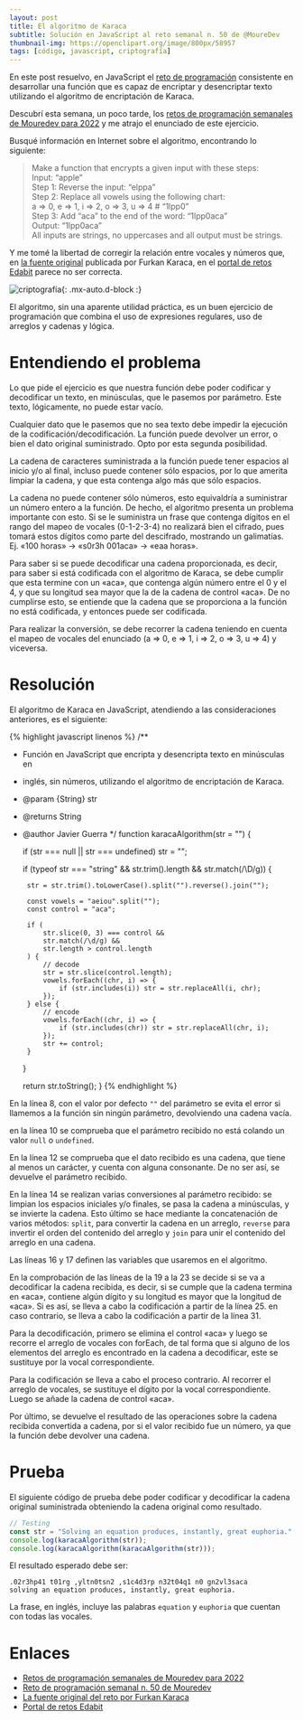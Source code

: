 ```yaml
---
layout: post
title: El algoritmo de Karaca
subtitle: Solución en JavaScript al reto semanal n. 50 de @MoureDev
thumbnail-img: https://openclipart.org/image/800px/58957
tags: [código, javascript, criptografía]
---
```


En este post resuelvo, en JavaScript el [reto de programación](https://github.com/mouredev/Weekly-Challenge-2022-Kotlin/blob/main/app/src/main/java/com/mouredev/weeklychallenge2022/Challenge50.kt) consistente en desarrollar una función que es capaz de encriptar y desencriptar texto utilizando el algoritmo de encriptación de Karaca.

Descubrí esta semana, un poco tarde, los [retos de programación semanales de Mouredev para 2022](https://retosdeprogramacion.com/semanales2022) y me atrajo el enunciado de este ejercicio.

Busqué información en Internet sobre el algoritmo, encontrando lo siguiente:

>  Make a function that encrypts a given input with these steps:  
> Input: “apple”  
> Step 1: Reverse the input: “elppa”  
> Step 2: Replace all vowels using the following chart:  
>   a => 0, e => 1, i => 2, o => 3, u => 4  # “1lpp0”  
> Step 3: Add “aca” to the end of the word: “1lpp0aca”  
> Output: “1lpp0aca”  
> All inputs are strings, no uppercases and all output must be strings.  

Y me tomé la libertad de corregir la relación entre vocales y números que, en [la fuente original](https://edabit.com/challenge/JzBLDzrcGCzDjkk5n) publicada por Furkan Karaca, en el [portal de retos Edabit](https://edabit.com/) parece no ser correcta.

![criptografía](https://openclipart.org/image/800px/58957){: .mx-auto.d-block :}

El algoritmo, sin una aparente utilidad práctica, es un buen ejercicio de programación que combina el uso de expresiones regulares, uso de arreglos y cadenas y lógica.

# Entendiendo el problema

Lo que pide el ejercicio es que nuestra función debe poder codificar y decodificar un texto, en minúsculas, que le pasemos por parámetro. Este texto, lógicamente, no puede estar vacío.

Cualquier dato que le pasemos que no sea texto debe impedir la ejecución de la codificación/decodificación. La función puede devolver un error, o bien el dato original suministrado. Opto por esta segunda posibilidad.

La cadena de caracteres suministrada a la función puede tener espacios al inicio y/o al final, incluso puede contener sólo espacios, por lo que amerita limpiar la cadena, y que esta contenga algo más que sólo espacios.

La cadena no puede contener sólo números, esto equivaldría a suministrar un número entero a la función. De hecho, el algoritmo presenta un problema importante con esto. Si se le suministra un frase que contenga dígitos en el rango del mapeo de vocales (0-1-2-3-4) no realizará bien el cifrado, pues tomará estos dígitos como parte del descifrado, mostrando un galimatías. Ej. «100 horas» -> «s0r3h 001aca» -> «eaa horas».

Para saber si se puede decodificar una cadena proporcionada, es decir, para saber si está codificada con el algoritmo de Karaca, se debe cumplir que esta termine con un «aca», que contenga algún número entre el 0 y el 4, y que su longitud sea mayor que la de la cadena de control «aca». De no cumplirse esto, se entiende que la cadena que se proporciona a la función no está codificada, y entonces puede ser codificada.

Para realizar la conversión, se debe recorrer la cadena teniendo en cuenta el mapeo de vocales del enunciado (a => 0, e => 1, i => 2, o => 3, u => 4) y viceversa.

# Resolución

El algoritmo de Karaca en JavaScript, atendiendo a las consideraciones anteriores, es el siguiente:

{% highlight javascript linenos %}
/**
 * Función en JavaScript que encripta y desencripta texto en minúsculas en 
 * inglés, sin números, utilizando el algoritmo de encriptación de Karaca.
 * @param {String} str
 * @returns String
 * @author Javier Guerra
 */
function karacaAlgorithm(str = "") {

    if (str === null || str === undefined) str = "";

    if (typeof str === "string" && str.trim().length && str.match(/\D/g)) {
        
        str = str.trim().toLowerCase().split("").reverse().join("");

        const vowels = "aeiou".split("");
        const control = "aca";

        if (
            str.slice(0, 3) === control &&
            str.match(/\d/g) &&
            str.length > control.length
        ) {
            // decode
            str = str.slice(control.length);
            vowels.forEach((chr, i) => {
                if (str.includes(i)) str = str.replaceAll(i, chr);
            });
        } else {
            // encode
            vowels.forEach((chr, i) => {
                if (str.includes(chr)) str = str.replaceAll(chr, i);
            });
            str += control;
        }
    }

    return str.toString();
}
{% endhighlight %}

En la línea 8, con el valor por defecto `""` del parámetro se evita el error si llamemos a la función sin ningún parámetro, devolviendo una cadena vacía.

en la línea 10 se comprueba que el parámetro recibido no está colando un valor `null` o `undefined`.

En la línea 12 se comprueba que el dato recibido es una cadena, que tiene al menos un carácter, y cuenta con alguna consonante. De no ser así, se devuelve el parámetro recibido.

En la línea 14 se realizan varias conversiones al parámetro recibido: se limpian los espacios iniciales y/o finales, se pasa la  cadena a minúsculas, y se invierte la cadena. Esto último se hace mediante la concatenación de varios métodos: `split`, para convertir la cadena en un arreglo, `reverse` para invertir el orden del contenido del arreglo y `join` para unir el contenido del arreglo en una cadena.

Las líneas 16 y 17 definen las variables que usaremos en el algoritmo.

En la comprobación de las líneas de la 19 a la 23 se decide si se va a decodificar la cadena recibida, es decir, si se cumple que la cadena termina en «aca», contiene algún dígito y su longitud es mayor que la longitud de «aca». Si es así, se lleva a cabo la codificación a partir de la línea 25. en caso contrario, se lleva a cabo la codificación a partir de la línea 31.

Para la decodificación, primero se elimina el control «aca» y luego se recorre el arreglo de vocales con forEach, de tal forma que si alguno de los elementos del arreglo es encontrado en la cadena a decodificar, este se sustituye por la vocal correspondiente.

Para la codificación se lleva a cabo el proceso contrario. Al recorrer el arreglo de vocales, se sustituye el dígito por la vocal correspondiente. Luego se añade la cadena de control «aca».

Por último, se devuelve el resultado de las operaciones sobre la cadena recibida convertida a cadena, por si el valor recibido fue un número, ya que la función debe devolver una cadena.

# Prueba

El siguiente código de prueba debe poder codificar y decodificar la cadena original suministrada obteniendo la cadena original como resultado.

```javascript
// Testing
const str = "Solving an equation produces, instantly, great euphoria.";
console.log(karacaAlgorithm(str));
console.log(karacaAlgorithm(karacaAlgorithm(str)));
```

El resultado esperado debe ser:

```text
.02r3hp41 t01rg ,yltn0tsn2 ,s1c4d3rp n32t04q1 n0 gn2vl3saca
solving an equation produces, instantly, great euphoria.
```

La frase, en inglés, incluye las palabras `equation` y `euphoria` que cuentan con todas las vocales. 

# Enlaces

* [Retos de programación semanales de Mouredev para 2022](https://retosdeprogramacion.com/semanales2022)  
* [Reto de programación semanal n. 50 de Mouredev](https://github.com/mouredev/Weekly-Challenge-2022-Kotlin/blob/main/app/src/main/java/com/mouredev/weeklychallenge2022/Challenge50.kt)  
* [La fuente original del reto por Furkan Karaca](https://edabit.com/challenge/JzBLDzrcGCzDjkk5n)  
* [Portal de retos Edabit](https://edabit.com/)